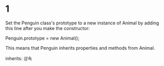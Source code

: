 # 1
Set the Penguin class's prototype to a new instance of Animal by adding this line after you make the constructor:

Penguin.prototype = new Animal();

This means that Penguin inherits properties and methods from Animal.

inherits: 상속
